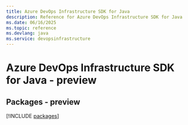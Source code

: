 ```yaml
---
title: Azure DevOps Infrastructure SDK for Java
description: Reference for Azure DevOps Infrastructure SDK for Java
ms.date: 06/16/2025
ms.topic: reference
ms.devlang: java
ms.service: devopsinfrastructure
---
```

# Azure DevOps Infrastructure SDK for Java - preview
## Packages - preview
[!INCLUDE [packages](devops-infrastructure-index.md)]